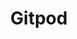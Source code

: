 ---
blog: https://medium.com/gitpod
git: https://github.com/gitpod-io/gitpod
logohandle: gitpodio
sort: gitpod
title: Gitpod
twitter: https://x.com/gitpodio
website: https://www.gitpod.io/
youtube: https://youtube.com/channel/UCK9Zf-orAitifVR6-e6lNSg
---